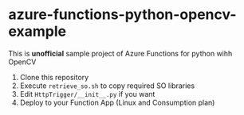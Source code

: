 # azure-functions-python-opencv-example
This is **unofficial** sample project of Azure Functions for python wihh OpenCV


1. Clone this repository
1. Execute `retrieve_so.sh` to copy required SO libraries
1. Edit `HttpTrigger/__init__.py` if you want
1. Deploy to your Function App (Linux and Consumption plan)
